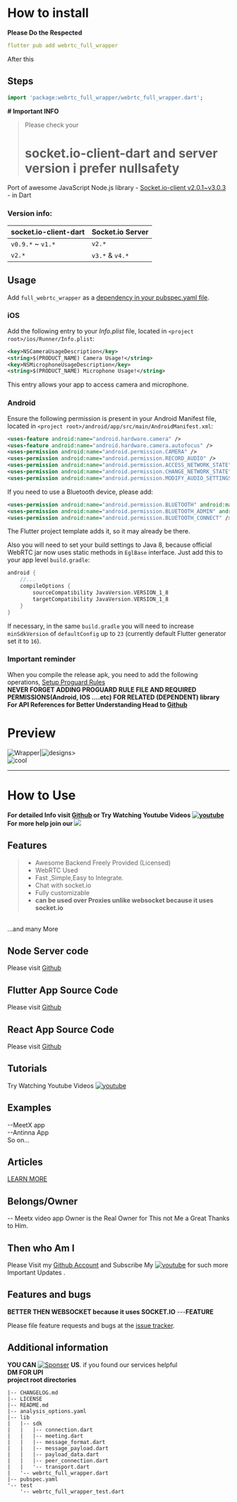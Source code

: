 # How to install
**Please Do the Respected** 
```yaml
flutter pub add webrtc_full_wrapper
``` 
After this
## Steps
```dart
import 'package:webrtc_full_wrapper/webrtc_full_wrapper.dart';

```
**# Important INFO**<br>
>Please check your <br>
># socket.io-client-dart and server version i prefer nullsafety

Port of awesome JavaScript Node.js library - [Socket.io-client v2.0.1~v3.0.3](https://github.com/socketio/socket.io-client) - in Dart

### Version info:

| socket.io-client-dart | Socket.io Server
-------------------|----------------
`v0.9.*` ~ `v1.* ` | `v2.*`
`v2.*`             | `v3.*` & `v4.*`

## Usage

Add `full_webrtc_wrapper` as a [dependency in your pubspec.yaml file](https://flutter.io/using-packages/).

### iOS

Add the following entry to your _Info.plist_ file, located in `<project root>/ios/Runner/Info.plist`:

```xml
<key>NSCameraUsageDescription</key>
<string>$(PRODUCT_NAME) Camera Usage!</string>
<key>NSMicrophoneUsageDescription</key>
<string>$(PRODUCT_NAME) Microphone Usage!</string>
```

This entry allows your app to access camera and microphone.

### Android

Ensure the following permission is present in your Android Manifest file, located in `<project root>/android/app/src/main/AndroidManifest.xml`:

```xml
<uses-feature android:name="android.hardware.camera" />
<uses-feature android:name="android.hardware.camera.autofocus" />
<uses-permission android:name="android.permission.CAMERA" />
<uses-permission android:name="android.permission.RECORD_AUDIO" />
<uses-permission android:name="android.permission.ACCESS_NETWORK_STATE" />
<uses-permission android:name="android.permission.CHANGE_NETWORK_STATE" />
<uses-permission android:name="android.permission.MODIFY_AUDIO_SETTINGS" />
```

If you need to use a Bluetooth device, please add:

```xml
<uses-permission android:name="android.permission.BLUETOOTH" android:maxSdkVersion="30" />
<uses-permission android:name="android.permission.BLUETOOTH_ADMIN" android:maxSdkVersion="30" />
<uses-permission android:name="android.permission.BLUETOOTH_CONNECT" />
```

The Flutter project template adds it, so it may already be there.

Also you will need to set your build settings to Java 8, because official WebRTC jar now uses static methods in `EglBase` interface. Just add this to your app level `build.gradle`:

```groovy
android {
    //...
    compileOptions {
        sourceCompatibility JavaVersion.VERSION_1_8
        targetCompatibility JavaVersion.VERSION_1_8
    }
}
```

If necessary, in the same `build.gradle` you will need to increase `minSdkVersion` of `defaultConfig` up to `23` (currently default Flutter generator set it to `16`).

### Important reminder
When you compile the release apk, you need to add the following operations,
[Setup Proguard Rules](https://github.com/flutter-webrtc/flutter-webrtc/commit/d32dab13b5a0bed80dd9d0f98990f107b9b514f4) 
<br>
**NEVER FORGET ADDING PROGUARD RULE FILE AND REQUIRED PERMISSIONS(Android, IOS ....etc) FOR RELATED (DEPENDENT) library**<br>
**For API References for Better Understanding Head to [Github](https://github.com/manishmg3994/webrtc_full_wrapper)**
# Preview

![Wrapper](https://raw.githubusercontent.com/Manishmg3994/webrtc_full_wrapper/main/a.png "Video Call screen")|![designs](https://raw.githubusercontent.com/Manishmg3994/webrtc_full_wrapper/main/b.png "Chat messanging with socket")><br>
![cool](https://raw.githubusercontent.com/Manishmg3994/webrtc_full_wrapper/main/c.png "Socket used")

---


# How to Use 
**For detailed Info visit [Github](https://github.com/manishmg3994) or Try Watching Youtube Videos <a href="https://www.youtube.com/channel/UC1WAYyCbaUTY1nR_LV1Qiag?sub_confirmation=1">
[![youtube](https://img.shields.io/badge/-Antinna-313131?style=flat-square&labelColor=313131&logo=youtube&logoColor=red&color=313131)](https://www.youtube.com/channel/UC1WAYyCbaUTY1nR_LV1Qiag)
  </a>**<br>
**For more help join our <a href = "https://t.me/AntinnaYT"><img src="https://img.shields.io/endpoint?style=social&url=https%3A%2F%2Frunkit.io%2Fdamiankrawczyk%2Ftelegram-badge%2Fbranches%2Fmaster%3Furl%3Dhttps%3A%2F%2Ft.me%2FAntinnaYT" target="_blank"></a>**




## Features
>- Awesome Backend Freely Provided (Licensed)<br>
>- WebRTC Used<br>
>- Fast ,Simple,Easy to Integrate.<br>
>- Chat with socket.io <br>
>- Fully customizable<br>
>- **can be used over Proxies unlike websocket because it uses socket.io**
<br>
...and many More








<!-- 
This README describes the package. If you publish this package to pub.dev,
this README's contents appear on the landing page for your package.

For information about how to write a good package README, see the guide for
[writing package pages](https://dart.dev/guides/libraries/writing-package-pages). 

For general information about developing packages, see the Dart guide for
[creating packages](https://dart.dev/guides/libraries/create-library-packages)
and the Flutter guide for
[developing packages and plugins](https://flutter.dev/developing-packages). 
-->
## Node Server code
Please visit [Github](https://github.com/manishmg3994/Signaling_Server_socketio) 
## Flutter App  Source Code
Please visit [Github](https://github.com/manishmg3994/meeting_flutter_app_socketio) 
## React  App  Source Code
Please visit [Github](https://github.com/manishmg3994/meeting_React_app_socketio) 
## Tutorials
 Try Watching Youtube Videos <a href="https://www.youtube.com/channel/UC1WAYyCbaUTY1nR_LV1Qiag?sub_confirmation=1">
[![youtube](https://img.shields.io/badge/-Antinna-313131?style=flat-square&labelColor=313131&logo=youtube&logoColor=red&color=313131)](https://www.youtube.com/channel/UC1WAYyCbaUTY1nR_LV1Qiag)

## Examples
--MeetX app <br>
--Antinna  App <br>
So on...
## Articles
[LEARN MORE](https://web.dev/webrtc-basics/)

## Belongs/Owner
-- Meetx video app Owner is the Real Owner for This not Me a Great Thanks to Him.
## Then who Am I
Please Visit my  [Github Account](https://github.com/manishmg3994) and Subscribe My <a href="https://www.youtube.com/channel/UC1WAYyCbaUTY1nR_LV1Qiag?sub_confirmation=1">
[![youtube](https://img.shields.io/badge/-Antinna-313131?style=flat-square&labelColor=313131&logo=youtube&logoColor=red&color=313131)](https://www.youtube.com/channel/UC1WAYyCbaUTY1nR_LV1Qiag) for such more Important Updates .


## Features and bugs
**BETTER THEN WEBSOCKET because it uses SOCKET.IO** ---**FEATURE**

Please file feature requests and bugs at the [issue tracker][tracker].

[tracker]: https://github.com/manishmg3994/webrtc_full_wrapper/issues






## Additional information
**YOU CAN** <a href="https://github.com/sponsors/Manishmg3994" target="_blank"> ![Sponser](https://img.shields.io/badge/sponsor-30363D?style=for-the-badge&logo=GitHub-Sponsors&logoColor=#white)</a> **US**.
if you found our services helpful<br>
**DM FOR UPI**
<br>
**project root directories**<br>
```
|-- CHANGELOG.md 
|-- LICENSE
|-- README.md
|-- analysis_options.yaml
|-- lib
|   |-- sdk
|   |   |-- connection.dart
|   |   |-- meeting.dart
|   |   |-- message_format.dart
|   |   |-- message_payload.dart
|   |   |-- payload_data.dart
|   |   |-- peer_connection.dart
|   |   '-- transport.dart
|   '-- webrtc_full_wrapper.dart
|-- pubspec.yaml
'-- test
    '-- webrtc_full_wrapper_test.dart
```
